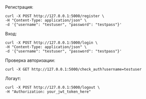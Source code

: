 Регистрация:

    curl -X POST http://127.0.0.1:5000/register \
    -H "Content-Type: application/json" \
    -d '{"username": "testuser", "password": "testpass"}'
Вход:

    curl -X POST http://127.0.0.1:5000/login \
    -H "Content-Type: application/json" \
    -d '{"username": "testuser", "password": "testpass"}'
Проверка авторизации:

    curl -X GET http://127.0.0.1:5000/check_auth?username=testuser
Логаут:
    
    curl -X POST http://127.0.0.1:5000/logout \
    -H "Authorization: your_jwt_token_here"